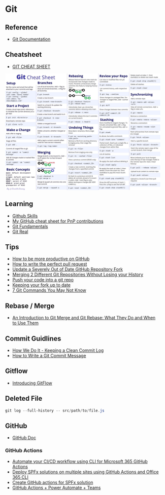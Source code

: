 # Git

## Reference

- [Git Documentation](https://git-scm.com/docs)

## Cheatsheet

- [GIT CHEAT SHEET](https://education.github.com/git-cheat-sheet-education.pdf)

![rm](../assets/images/git-sheet.jpg)

## Learning

- [Github Skills](https://skills.github.com/)
- [My GitHub cheat sheet for PnP contributions](https://tahoeninjas.blog/2019/08/18/my-github-cheat-sheet-for-pnp-contributions-an-interactive-cheat-sheet/)
- [Git Fundamentals](https://app.pluralsight.com/library/courses/git-fundamentals/table-of-contents)
- [Git Real](https://www.pluralsight.com/courses/code-school-git-real)

## Tips

- [How to be more productive on GitHub](https://medium.freecodecamp.org/how-to-be-more-productive-on-github-c3cedab043e3)
- [How to write the perfect pull request](https://blog.github.com/2015-01-21-how-to-write-the-perfect-pull-request/)
- [Update a Severely Out of Date GitHub Repository Fork](https://mikefrobbins.com/2018/06/28/update-a-severely-out-of-date-github-repository-fork/)
- [Merging 2 Different Git Repositories Without Losing your History](https://thoughts.t37.net/merging-2-different-git-repositories-without-losing-your-history-de7a06bba804)
- [Push your code into a git repo](https://winsmarts.com/push-your-code-into-a-git-repo-2de18f61ee8f)
- [Keeping your fork up to date](https://garrytrinder.github.io/2020/03/keeping-your-fork-up-to-date)
- [7 Git Commands You May Not Know](https://scotch.io/bar-talk/7-lesser-known-git-commands)

## Rebase / Merge

- [An Introduction to Git Merge and Git Rebase: What They Do and When to Use Them](https://medium.freecodecamp.org/an-introduction-to-git-merge-and-rebase-what-they-are-and-how-to-use-them-131b863785f)

## Commit Guidlines

- [How We Do It - Keeping a Clean Commit Log](http://www.andrewconnell.com/blog/ngofficeuifabric-how-we-do-it-keeping-a-clean-commit-log)
- [How to Write a Git Commit Message](https://chris.beams.io/posts/git-commit/)

## Gitflow

- [Introducing GitFlow](https://datasift.github.io/gitflow/IntroducingGitFlow.html)

## Deleted File

```powershell
git log --full-history -- src/path/to/file.js
```

## GitHub

- [GitHub Doc](https://docs.github.com/en)

### GitHub Actions

- [Automate your CI/CD workflow using CLI for Microsoft 365 GitHub Actions](https://pnp.github.io/cli-microsoft365/concepts/github-actions/)
- [Deploy SPFx solutions on multiple sites using GitHub Actions and Office 365 CLI](https://aakashbhardwaj619.github.io/2020/06/09/GitHub-Actions-Multi-Deployment.html)
- [Create GitHub actions for SPFx solution](https://medium.com/@anoopt/create-github-actions-for-spfx-solution-cc4a810b87db)
- [GitHub Actions + Power Automate + Teams](https://anoopt.medium.com/github-actions-power-automate-teams-a46d7b643c7f)
